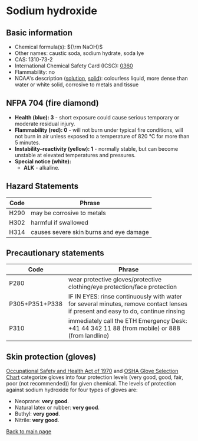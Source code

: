 # Sodium hydroxide

## Basic information

- Chemical formula(s): ${\rm NaOH}$
- Other names: caustic soda, sodium hydrate, soda lye
- CAS: 1310-73-2
- International Chemical Safety Card (ICSC): [0360](https://inchem.org/documents/icsc/icsc/eics0360.htm)
- Flammability: no
- NOAA's description ([solution](https://cameochemicals.noaa.gov/chemical/1499), [solid](https://cameochemicals.noaa.gov/chemical/9073)): colourless liquid, more dense than water or white solid, corrosive to metals and tissue

## NFPA 704 (fire diamond)

- **Health (blue): 3** - short exposure could cause serious temporary or moderate residual injury.
- **Flammability (red): 0** - will not burn under typical fire conditions, will not burn in air unless exposed to a temperature of 820 °C for more than 5 minutes.
- **Instability–reactivity (yellow): 1** - normally stable, but can become unstable at elevated temperatures and pressures.
- **Special notice (white):**
	- **ALK** - alkaline.

## Hazard Statements

| Code | Phrase                                  |
| ---- | --------------------------------------- |
| H290 | may be corrosive to metals              |
| H302 | harmful if swallowed                    |
| H314 | causes severe skin burns and eye damage |

## Precautionary statements

| Code           | Phrase                                                                                                                           |
| -------------- | -------------------------------------------------------------------------------------------------------------------------------- |
| P280           | wear protective gloves/protective clothing/eye protection/face protection                                                        |
| P305+P351+P338 | IF IN EYES: rinse continuously with water for several minutes, remove contact lenses if present and easy to do, continue rinsing |
| P310           | immediately call the ETH Emergency Desk: +41 44 342 11 88 (from mobile) or 888 (from landline)                                   |

## Skin protection (gloves)

[Occupational Safety and Health Act of 1970](https://www.osha.gov/sites/default/files/publications/osha3151.pdf) and [OSHA Glove Selection Chart](https://safety.fsu.edu/safety_manual/OSHA%20Glove%20Selection%20Chart.pdf) categorize gloves into four protection levels (very good, good, fair, poor (not recommended)) for given chemical. The levels of protection against sodium hydroxide for four types of gloves are:

- Neoprane: **very good**.
- Natural latex or rubber: **very good**.
- Buthyl: **very good**.
- Nitrile: **very good**.

[Back to main page](https://github.com/Global-Health-Engineering/wet-lab-chemicals)
